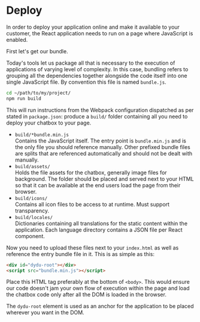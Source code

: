 # Deploy

In order to deploy your application online and make it available to your
customer, the React application needs to run on a page where JavaScript is
enabled.

First let's get our bundle.

Today's tools let us package all that is necessary to the execution of
applications of varying level of complexity. In this case, bundling refers to
grouping all the dependencies together alongside the code itself into one single
JavaScript file. By convention this file is named `bundle.js`.

```sh
cd ~/path/to/my/project/
npm run build
```

This will run instructions from the Webpack configuration dispatched as per
stated in `package.json`: produce a `build/` folder containing all you need to
deploy your chatbox to your page.

- `build/*bundle.min.js`  
  Contains the JavaScript itself. The entry point is `bundle.min.js` and is the
  only file you should reference manually. Other prefixed bundle files are splits
  that are referenced automatically and should not be dealt with manually.
- `build/assets/`  
  Holds the file assets for the chatbox, generally image files for background.
  The folder should be placed and served next to your HTML so that it can be
  available at the end users load the page from their browser.
- `build/icons/`  
  Contains all icon files to be access to at runtime. Must support transparency.
- `build/locales/`  
  Dictionaries containing all translations for the static content within the
  application. Each language directory contains a JSON file per React component.

Now you need to upload these files next to your `index.html` as well as
reference the entry bundle file in it. This is as simple as this:

```html
<div id="dydu-root"></div>
<script src="bundle.min.js"></script>
```

Place this HTML tag preferably at the bottom of `<body>`. This would ensure our
code doesn't jam your own flow of execution within the page and load the
chatbox code only after all the DOM is loaded in the browser.

The `dydu-root` element is used as an anchor for the application to be placed
wherever you want in the DOM.

